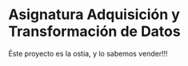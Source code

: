 
<html>
<head>
<title>ETL grográfica</title>
</head>
 
 <h1>
 Asignatura Adquisición y Transformación de Datos
 </h1>

<body>


<p>Éste proyecto es la ostia, y lo sabemos vender!!!</p>

</body>
</html> 
